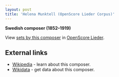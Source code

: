 ```yaml
---
layout: post
title: 'Helena Munktell (OpenScore Lieder Corpus)'
---
```


__Swedish composer (1852–1919)__

View [sets by this composer] in [OpenScore Lieder].

[sets by this composer]: https://musescore.com/openscore-lieder-corpus/sets?order=title&text=Munktell,+Helena
[OpenScore Lieder]: https://musescore.com/openscore-lieder-corpus

## External links

- [Wikipedia] - learn about this composer.
- [Wikidata] - get data about this composer.

[Wikipedia]: https://en.wikipedia.org/wiki/Helena_Munktell
[Wikidata]: https://www.wikidata.org/wiki/Q4968368
